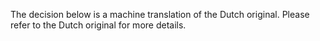 The decision below is a machine translation of the Dutch original. Please refer to the Dutch original for more details.
